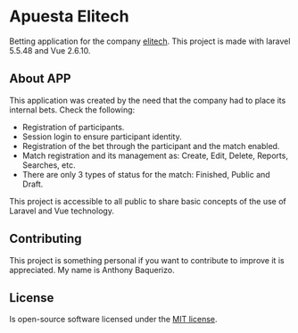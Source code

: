 # Apuesta Elitech

Betting application for the company [elitech](https://elitechsudamerica.com/apuestas/#/). 
This project is made with laravel 5.5.48 and Vue 2.6.10.

## About APP

This application was created by the need that the company had to place its internal bets.
Check the following:

- Registration of participants.
- Session login to ensure participant identity.
- Registration of the bet through the participant and the match enabled.
- Match registration and its management as: Create, Edit, Delete, Reports, Searches, etc.
- There are only 3 types of status for the match: Finished, Public and Draft.

This project is accessible to all public to share basic concepts of the use of Laravel and Vue technology.

## Contributing

This project is something personal if you want to contribute to improve it is appreciated. My name is Anthony Baquerizo.

## License

Is open-source software licensed under the [MIT license](https://opensource.org/licenses/MIT).
